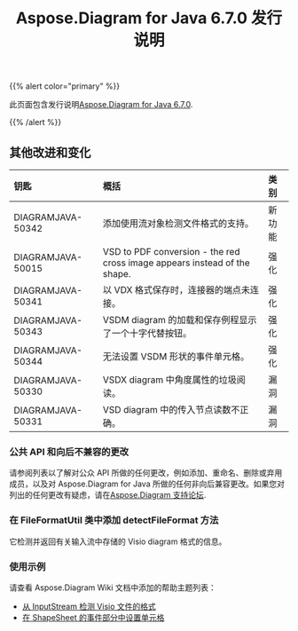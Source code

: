 ﻿---
title: Aspose.Diagram for Java 6.7.0 发行说明
type: docs
weight: 50
url: /zh/java/aspose-diagram-for-java-6-7-0-release-notes/
---
{{% alert color="primary" %}} 

此页面包含发行说明[Aspose.Diagram for Java 6.7.0](https://docs.aspose.com/diagram/java/aspose-diagram-for-java-6-7-0-release-notes/).

{{% /alert %}} 
## **其他改进和变化**

|**钥匙**|**概括**|**类别**|
|:- |:- |:- |
|DIAGRAMJAVA-50342|添加使用流对象检测文件格式的支持。|新功能|
|DIAGRAMJAVA-50015|VSD to PDF conversion - the red cross image appears instead of the shape.|强化|
|DIAGRAMJAVA-50341|以 VDX 格式保存时，连接器的端点未连接。|强化|
|DIAGRAMJAVA-50343|VSDM diagram 的加载和保存例程显示了一个十字代替按钮。|强化|
|DIAGRAMJAVA-50344|无法设置 VSDM 形状的事件单元格。|强化|
|DIAGRAMJAVA-50330|VSDX diagram 中角度属性的垃圾阅读。|漏洞|
|DIAGRAMJAVA-50331|VSD diagram 中的传入节点读数不正确。|漏洞|
### **公共 API 和向后不兼容的更改**
请参阅列表以了解对公众 API 所做的任何更改，例如添加、重命名、删除或弃用成员，以及对 Aspose.Diagram for Java 所做的任何非向后兼容更改。如果您对列出的任何更改有疑虑，请在[Aspose.Diagram 支持论坛](https://forum.aspose.com/c/diagram/17).
### **在 FileFormatUtil 类中添加 detectFileFormat 方法**
它检测并返回有关输入流中存储的 Visio diagram 格式的信息。
### **使用示例**
请查看 Aspose.Diagram Wiki 文档中添加的帮助主题列表：

- [从 InputStream 检测 Visio 文件的格式](/diagram/zh/java/introduction/#Introduction-DetecttheFormatofaVisioFilefromanInputStream)
- [在 ShapeSheet 的事件部分中设置单元格](/diagram/zh/java/setting-cells-in-the-event-section-of-shapesheet/)
